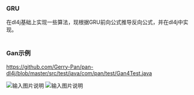 ### GRU

在dl4j基础上实现一些算法，现根据GRU前向公式推导反向公式，并在dl4j中实现。
<br />
<br />

### Gan示例

https://github.com/Gerry-Pan/pan-dl4j/blob/master/src/test/java/com/pan/test/Gan4Test.java
<br />

![输入图片说明](https://images.gitee.com/uploads/images/2021/0422/084047_e42588ce_673907.png "QQ图片20210422083446.png")
![输入图片说明](https://images.gitee.com/uploads/images/2021/0422/084313_23216ff4_673907.png "QQ图片20210422083521.png")